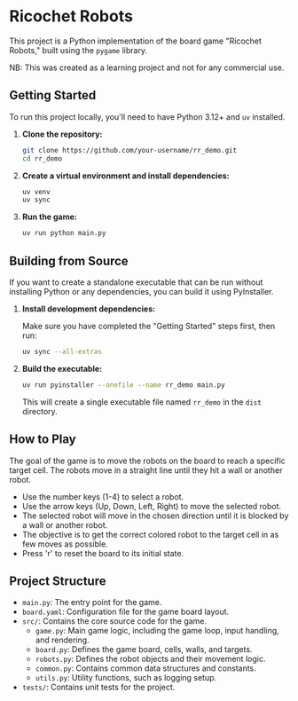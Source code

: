 # Ricochet Robots

This project is a Python implementation of the board game "Ricochet Robots," built using the `pygame` library.

NB: This was created as a learning project and not for any commercial use.

## Getting Started

To run this project locally, you'll need to have Python 3.12+ and `uv` installed.

1.  **Clone the repository:**

    ```bash
    git clone https://github.com/your-username/rr_demo.git
    cd rr_demo
    ```

2.  **Create a virtual environment and install dependencies:**

    ```bash
    uv venv
    uv sync
    ```

3.  **Run the game:**

    ```bash
    uv run python main.py
    ```

## Building from Source

If you want to create a standalone executable that can be run without installing Python or any dependencies, you can build it using PyInstaller.

1.  **Install development dependencies:**

    Make sure you have completed the "Getting Started" steps first, then run:

    ```bash
    uv sync --all-extras
    ```

2.  **Build the executable:**

    ```bash
    uv run pyinstaller --onefile --name rr_demo main.py
    ```

    This will create a single executable file named `rr_demo` in the `dist` directory.

## How to Play

The goal of the game is to move the robots on the board to reach a specific target cell. The robots move in a straight line until they hit a wall or another robot.

- Use the number keys (1-4) to select a robot.
- Use the arrow keys (Up, Down, Left, Right) to move the selected robot.
- The selected robot will move in the chosen direction until it is blocked by a wall or another robot.
- The objective is to get the correct colored robot to the target cell in as few moves as possible.
- Press 'r' to reset the board to its initial state.

## Project Structure

- `main.py`: The entry point for the game.
- `board.yaml`: Configuration file for the game board layout.
- `src/`: Contains the core source code for the game.
  - `game.py`: Main game logic, including the game loop, input handling, and rendering.
  - `board.py`: Defines the game board, cells, walls, and targets.
  - `robots.py`: Defines the robot objects and their movement logic.
  - `common.py`: Contains common data structures and constants.
  - `utils.py`: Utility functions, such as logging setup.
- `tests/`: Contains unit tests for the project.
